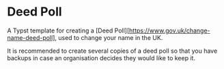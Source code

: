 # Deed Poll

A Typst template for creating a [Deed Poll][https://www.gov.uk/change-name-deed-poll],
used to change your name in the UK.

It is recommended to create several copies of a deed poll so that
you have backups in case an organisation decides they would like to keep it.